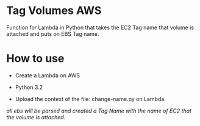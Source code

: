 
# Tag Volumes AWS

Function for Lambda in Python that takes the EC2 Tag name that volume is attached and puts on EBS Tag name.

# How to use

- Create a Lambda on AWS 

- Python 3.2

- Upload the context of the file: change-name.py on Lambda.

*all ebs will be parsed and created a Tag Name with the name of EC2 that the volume is attached.*
